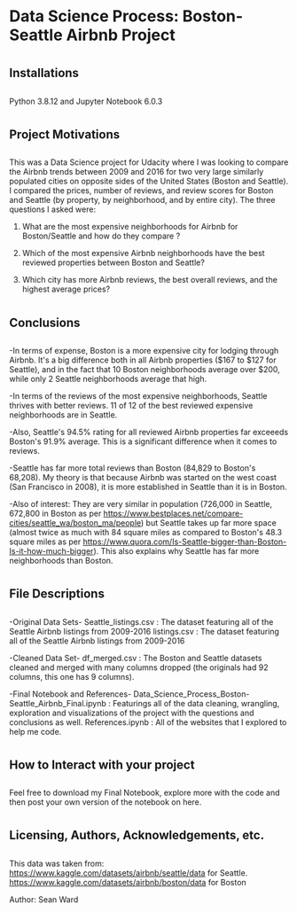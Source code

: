<html lang="en">
<head>
  <meta charset="utf-8">
  <meta name="viewport" content="width=device-width, initial-scale=1.0">
  <link rel="stylesheet" href="css/app.css">
</head>
<body>

  <h1>Data Science Process: Boston-Seattle Airbnb Project <h1>

 # <h2> Installations <h2>
Python 3.8.12 and Jupyter Notebook 6.0.3

#  <h2> Project Motivations <h2>
This was a Data Science project for Udacity where I was looking to compare the Airbnb trends between 2009 and 2016 for two very large similarly populated cities on opposite sides of the United States (Boston and Seattle).  I compared the prices, number of reviews, and review scores for Boston and Seattle (by property, by neighborhood, and by entire city).  The three questions I asked were:

1. What are the most expensive neighborhoods for Airbnb for Boston/Seattle and how do they compare ?

2. Which of the most expensive Airbnb neighborhoods have the best reviewed properties between Boston and Seattle?

3. Which city has more Airbnb reviews, the best overall reviews, and the highest average prices?

#  <h2> Conclusions <h2>
-In terms of expense, Boston is a more expensive city for lodging through Airbnb.  It's a big difference both in all Airbnb properties ($167 to $127 for Seattle), and in the fact that 10 Boston neighborhoods average over $200, while only 2 Seattle neighborhoods average that high.

-In terms of the reviews of the most expensive neighborhoods, Seattle thrives with better reviews.  11 of 12 of the best reviewed expensive neighborhoods are in Seattle. 

-Also, Seattle's 94.5% rating for all reviewed Airbnb properties far exceeeds Boston's 91.9% average.  This is a significant difference when it comes to reviews.

-Seattle has far more total reviews than Boston (84,829 to Boston's 68,208).  My theory is that because Airbnb was started on the west coast (San Francisco in 2008), it is more established in Seattle than it is in Boston.  

-Also of interest: They are very similar in population (726,000 in Seattle, 672,800 in Boston as per https://www.bestplaces.net/compare-cities/seattle_wa/boston_ma/people) but Seattle takes up far more space (almost twice as much with 84 square miles as compared to Boston's 48.3 square miles as per https://www.quora.com/Is-Seattle-bigger-than-Boston-Is-it-how-much-bigger).  This also explains why Seattle has far more neighborhoods than Boston.

#  <h2> File Descriptions <h2>
-Original Data Sets-
Seattle_listings.csv : The dataset featuring all of the Seattle Airbnb listings from 2009-2016 
listings.csv : The dataset featuring all of the Seattle Airbnb listings from 2009-2016

-Cleaned Data Set-
df_merged.csv : The Boston and Seattle datasets cleaned and merged with many columns dropped (the originals had 92 columns, this one has 9 columns).

-Final Notebook and References-
Data_Science_Process_Boston-Seattle_Airbnb_Final.ipynb : Featurings all of the data cleaning, wrangling, exploration and visualizations of the project with the questions and conclusions as well.
References.ipynb : All of the websites that I explored to help me code.

#  <h2> How to Interact with your project <h2>
Feel free to download my Final Notebook, explore more with the code and then post your own version of the notebook on here.


#  <h2> Licensing, Authors, Acknowledgements, etc. <h2>
This data was taken from: 
https://www.kaggle.com/datasets/airbnb/seattle/data  for Seattle.
https://www.kaggle.com/datasets/airbnb/boston/data for Boston

Author: Sean Ward

</body>
</html>
